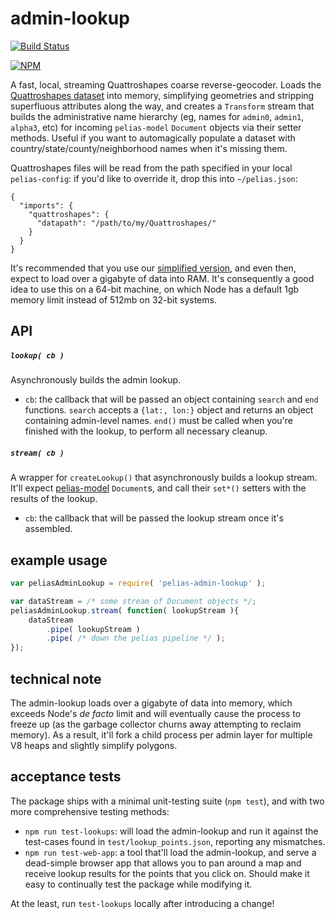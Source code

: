 # admin-lookup
[![Build Status](https://travis-ci.org/pelias/admin-lookup.svg?branch=master)](https://travis-ci.org/pelias/admin-lookup)

[![NPM](https://nodei.co/npm/pelias-admin-lookup.png)](https://nodei.co/npm/pelias-admin-lookup/)

A fast, local, streaming Quattroshapes coarse reverse-geocoder. Loads the [Quattroshapes
dataset](http://quattroshapes.com/) into memory, simplifying geometries and stripping superfluous attributes along the
way, and creates a `Transform` stream that builds the administrative name hierarchy (eg, names for `admin0`, `admin1`,
`alpha3`, etc) for incoming `pelias-model` `Document` objects via their setter methods. Useful if you want to
automagically populate a dataset with country/state/county/neighborhood names when it's missing them.

Quattroshapes files will be read from the path specified in your local `pelias-config`: if you'd like to override it,
drop this into `~/pelias.json`:

```
{
  "imports": {
    "quattroshapes": {
      "datapath": "/path/to/my/Quattroshapes/"
    }
  }
}
```

It's recommended that you use our [simplified version](http://data.mapzen.com/quattroshapes/quattroshapes-simplified.tar.gz),
and even then, expect to load over a gigabyte of data into RAM. It's consequently a good idea to use this on a 64-bit
machine, on which Node has a default 1gb memory limit instead of 512mb on 32-bit systems.

## API
##### `lookup( cb )`
Asynchronously builds the admin lookup.

  * `cb`: the callback that will be passed an object containing `search` and `end` functions. `search` accepts a
    `{lat:, lon:}` object and returns an object containing admin-level names. `end()` must be called when you're
    finished with the lookup, to perform all necessary cleanup.

##### `stream( cb )`
A wrapper for `createLookup()` that asynchronously builds a lookup stream. It'll expect
[pelias-model](https://github.com/pelias/model) `Document`s, and call their `set*()` setters with the results of the
lookup.

  * `cb`: the callback that will be passed the lookup stream once it's assembled.

## example usage

```javascript
var peliasAdminLookup = require( 'pelias-admin-lookup' );

var dataStream = /* some stream of Document objects */;
peliasAdminLookup.stream( function( lookupStream ){
	dataStream
		.pipe( lookupStream )
		.pipe( /* down the pelias pipeline */ );
});
```

## technical note
The admin-lookup loads over a gigabyte of data into memory, which exceeds Node's *de facto* limit and will eventually
cause the process to freeze up (as the garbage collector churns away attempting to reclaim memory). As a result, it'll
fork a child process per admin layer for multiple V8 heaps and slightly simplify polygons.

## acceptance tests
The package ships with a minimal unit-testing suite (`npm test`), and with two more comprehensive testing methods:

  * `npm run test-lookups`: will load the admin-lookup and run it against the test-cases found in
    `test/lookup_points.json`, reporting any mismatches.
  * `npm run test-web-app`: a tool that'll load the admin-lookup, and serve a dead-simple browser app that allows you
    to pan around a map and receive lookup results for the points that you click on. Should make it easy to continually
    test the package while modifying it.

At the least, run `test-lookups` locally after introducing a change!
